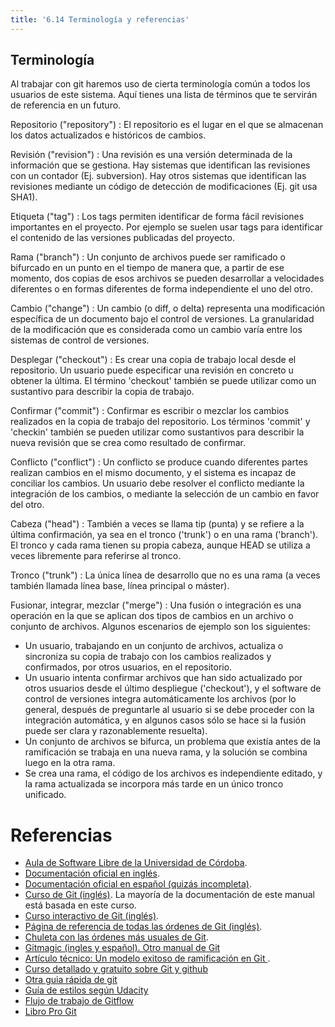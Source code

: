 ```yaml
---
title: '6.14 Terminología y referencias'
---
```


## Terminología

Al trabajar con git haremos uso de cierta terminología común a todos los usuarios de este sistema. Aquí tienes una lista de términos que te servirán de referencia en un futuro.

Repositorio ("repository")
: El repositorio es el lugar en el que se almacenan los datos actualizados e históricos de cambios.

Revisión ("revision")
: Una revisión es una versión determinada de la información que se gestiona. Hay sistemas que identifican las revisiones con un contador (Ej. subversion). Hay otros sistemas que identifican las revisiones mediante un código de detección de modificaciones (Ej. git usa SHA1).

Etiqueta ("tag")
: Los tags permiten identificar de forma fácil revisiones importantes en el proyecto. Por ejemplo se suelen usar tags para identificar el contenido de las versiones publicadas del proyecto.

Rama ("branch")
: Un conjunto de archivos puede ser ramificado o bifurcado en un punto en el tiempo de manera que, a partir de ese momento, dos copias de esos archivos se pueden desarrollar a velocidades diferentes o en formas diferentes de forma independiente el uno del otro.

Cambio ("change")
: Un cambio (o diff, o delta) representa una modificación específica de un documento bajo el control de versiones. La granularidad de la modificación que es considerada como un cambio varía entre los sistemas de control de versiones.

Desplegar ("checkout")
: Es crear una copia de trabajo local desde el repositorio. Un usuario puede especificar una revisión en concreto u obtener la última. El término 'checkout' también se puede utilizar como un sustantivo para describir la copia de trabajo.

Confirmar ("commit")
: Confirmar es escribir o mezclar los cambios realizados en la copia de trabajo del repositorio. Los términos 'commit' y 'checkin' también se pueden utilizar como sustantivos para describir la nueva revisión que se crea como resultado de confirmar.

Conflicto ("conflict")
: Un conflicto se produce cuando diferentes partes realizan cambios en el mismo documento, y el sistema es incapaz de conciliar los cambios. Un usuario debe resolver el conflicto mediante la integración de los cambios, o mediante la selección de un cambio en favor del otro.

Cabeza ("head")
: También a veces se llama tip (punta) y se refiere a la última confirmación, ya sea en el tronco ('trunk') o en una rama ('branch'). El tronco y cada rama tienen su propia cabeza, aunque HEAD se utiliza a veces libremente para referirse al tronco.

Tronco ("trunk")
: La única línea de desarrollo que no es una rama (a veces también llamada línea base, línea principal o máster).

Fusionar, integrar, mezclar ("merge")
: Una fusión o integración es una operación en la que se aplican dos tipos de cambios en un archivo o conjunto de archivos. Algunos escenarios de ejemplo son los siguientes:

- Un usuario, trabajando en un conjunto de archivos, actualiza o sincroniza su copia de trabajo con los cambios realizados y confirmados, por otros usuarios, en el repositorio.
- Un usuario intenta confirmar archivos que han sido actualizado por otros usuarios desde el último despliegue ('checkout'), y el software de control de versiones integra automáticamente los archivos (por lo general, después de preguntarle al usuario si se debe proceder con la integración automática, y en algunos casos sólo se hace si la fusión puede ser clara y razonablemente resuelta).
- Un conjunto de archivos se bifurca, un problema que existía antes de la ramificación se trabaja en una nueva rama, y la solución se combina luego en la otra rama.
- Se crea una rama, el código de los archivos es independiente editado, y la rama actualizada se incorpora más tarde en un único tronco unificado.


# Referencias

- [Aula de Software Libre de la Universidad de Córdoba](https://www.uco.es/aulasoftwarelibre).
- [Documentación oficial en inglés](http://git-scm.com/documentation).
- [Documentación oficial en español (quizás incompleta)](http://git-scm.com/book/es).
- [Curso de Git (inglés)](http://gitimmersion.com/lab_01.html). La mayoría de la documentación de este manual está basada en este curso.
- [Curso interactivo de Git (inglés)](http://try.github.io/levels/1/challenges/1).
- [Página de referencia de todas las órdenes de Git (inglés)](http://gitref.org/).
- [Chuleta con las órdenes más usuales de Git](http://byte.kde.org/~zrusin/git/git-cheat-sheet-large.png).
- [Gitmagic (ingles y español). Otro manual de Git](http://www-cs-students.stanford.edu/~blynn/gitmagic/intl/es/)
- [Artículo técnico: Un modelo exitoso de ramificación en Git ](http://nvie.com/posts/a-successful-git-branching-model/).
- [Curso detallado y gratuito sobre Git y github](https://www.udacity.com/course/how-to-use-git-and-github--ud775)
- [Otra guia rápida de git](https://github.com/github/training-kit/blob/master/downloads/github-git-cheat-sheet.pdf)
- [Guía de estilos según Udacity](http://udacity.github.io/git-styleguide/)
- [Flujo de trabajo de Gitflow](https://www.atlassian.com/es/git/tutorials/comparing-workflows/gitflow-workflow)
- [Libro Pro Git](https://git-scm.com/book/en/v2)

